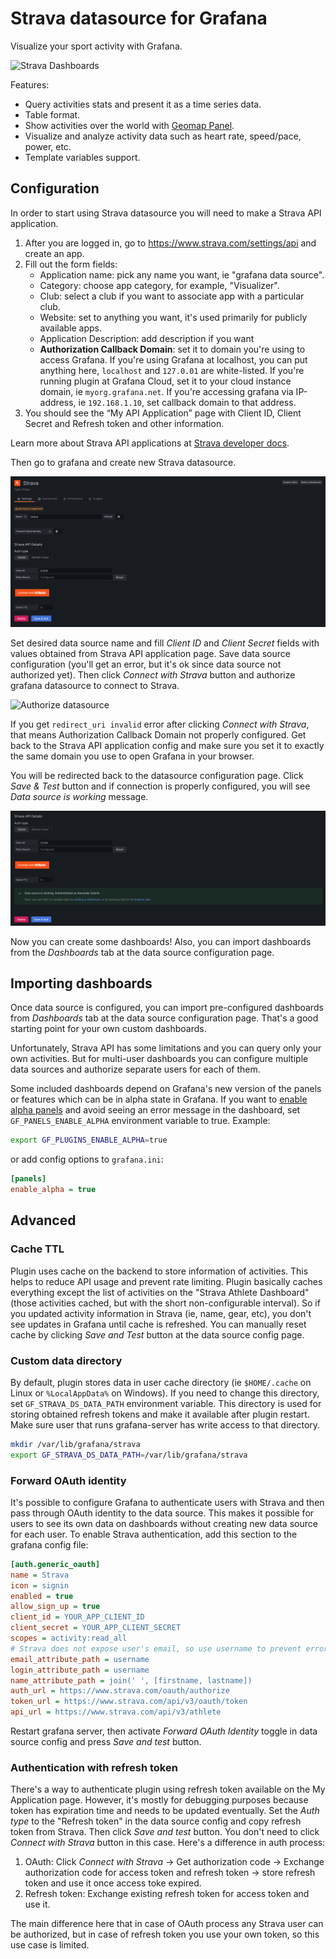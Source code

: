 # Strava datasource for Grafana

Visualize your sport activity with Grafana.

![Strava Dashboards](https://user-images.githubusercontent.com/4932851/186380101-32565673-d16f-463a-bbe9-42cf2a9f376c.png)


Features:

- Query activities stats and present it as a time series data.
- Table format.
- Show activities over the world with [Geomap Panel](https://grafana.com/docs/grafana/latest/visualizations/geomap/).
- Visualize and analyze activity data such as heart rate, speed/pace, power, etc.
- Template variables support.

## Configuration

In order to start using Strava datasource you will need to make a Strava API application.

1. After you are logged in, go to https://www.strava.com/settings/api and create an app.
2. Fill out the form fields:
   - Application name: pick any name you want, ie "grafana data source".
   - Category: choose app category, for example, "Visualizer".
   - Club: select a club if you want to associate app with a particular club.
   - Website: set to anything you want, it's used primarily for publicly available apps.
   - Application Description: add description if you want
   - **Authorization Callback Domain**: set it to domain you're using to access Grafana. If you're using Grafana at localhost, you can put anything here, `localhost` and `127.0.01` are white-listed. If you're running plugin at Grafana Cloud, set it to your cloud instance domain, ie `myorg.grafana.net`. If you're accessing grafana via IP-address, ie `192.168.1.10`, set callback domain to that address.
3. You should see the “My API Application” page with Client ID, Client Secret and Refresh token and other information.

Learn more about Strava API applications at [Strava developer docs](https://developers.strava.com/docs/getting-started/#account).

Then go to grafana and create new Strava datasource.

![New Data Source](docs/img/config_1.png)

Set desired data source name and fill _Client ID_ and _Client Secret_ fields with values obtained from Strava API application page. Save data source configuration (you'll get an error, but it's ok since data source not authorized yet). Then click _Connect with Strava_ button and authorize grafana datasource to connect to Strava.

![Authorize datasource](docs/img/config_2.png)

If you get `redirect_uri invalid` error after clicking _Connect with Strava_, that means Authorization Callback Domain not properly configured. Get back to the Strava API application config and make sure you set it to exactly the same domain you use to open Grafana in your browser.

You will be redirected back to the datasource configuration page. Click _Save & Test_ button and if connection is properly configured, you will see _Data source is working_ message.

![Save & Test](docs/img/config_3.png)

Now you can create some dashboards! Also, you can import dashboards from the _Dashboards_ tab at the data source configuration page.

## Importing dashboards

Once data source is configured, you can import pre-configured dashboards from _Dashboards_ tab at the data source configuration page. That's a good starting point for your own custom dashboards.

Unfortunately, Strava API has some limitations and you can query only your own activities. But for multi-user dashboards you can configure multiple data sources and authorize separate users for each of them.

Some included dashboards depend on Grafana's new version of the panels or features which can be in alpha state in Grafana. If you want to [enable alpha panels](https://grafana.com/docs/grafana/latest/setup-grafana/configure-grafana/#enable_alpha) and avoid seeing an error message in the dashboard, set `GF_PANELS_ENABLE_ALPHA` environment variable to true. Example:

```sh
export GF_PLUGINS_ENABLE_ALPHA=true
```

or add config options to `grafana.ini`:

```ini
[panels]
enable_alpha = true
```

## Advanced

### Cache TTL

Plugin uses cache on the backend to store information of activities. This helps to reduce API usage and prevent rate limiting. Plugin basically caches everything except the list of activities on the "Strava Athlete Dashboard" (those activities cached, but with the short non-configurable interval). So if you updated activity information in Strava (ie, name, gear, etc), you don't see updates in Grafana until cache is refreshed. You can manually reset cache by clicking _Save and Test_ button at the data source config page.


### Custom data directory

By default, plugin stores data in user cache directory (ie `$HOME/.cache` on Linux or `%LocalAppData%` on Windows). If you need to change this directory, set `GF_STRAVA_DS_DATA_PATH` environment variable. This directory is used for storing obtained refresh tokens and make it available after plugin restart. Make sure user that runs grafana-server has write access to that directory.

```sh
mkdir /var/lib/grafana/strava
export GF_STRAVA_DS_DATA_PATH=/var/lib/grafana/strava
```

### Forward OAuth identity

It's possible to configure Grafana to authenticate users with Strava and then pass through OAuth identity to the data source.
This makes it possible for users to see its own data on dashboards without creating new data source for each user. To enable
Strava authentication, add this section to the grafana config file:

```ini
[auth.generic_oauth]
name = Strava
icon = signin
enabled = true
allow_sign_up = true
client_id = YOUR_APP_CLIENT_ID
client_secret = YOUR_APP_CLIENT_SECRET
scopes = activity:read_all
# Strava does not expose user's email, so use username to prevent error
email_attribute_path = username
login_attribute_path = username
name_attribute_path = join(' ', [firstname, lastname])
auth_url = https://www.strava.com/oauth/authorize
token_url = https://www.strava.com/api/v3/oauth/token
api_url = https://www.strava.com/api/v3/athlete
```

Restart grafana server, then activate _Forward OAuth Identity_ toggle in data source config and press _Save and test_ button.

### Authentication with refresh token

There's a way to authenticate plugin using refresh token available on the My Application page. However, it's mostly for debugging purposes because token has expiration time and needs to be updated eventually. Set the _Auth type_ to the "Refresh token" in the data source config and copy refresh token from Strava. Then click _Save and test_ button. You don't need to click _Connect with Strava_ button in this case. Here's a difference in auth process:

1. OAuth: Click _Connect with Strava_ -> Get authorization code -> Exchange authorization code for access token and refresh token -> store refresh token and use it once access toke expired.
2. Refresh token: Exchange existing refresh token for access token and use it.

The main difference here that in case of OAuth process any Strava user can be authorized, but in case of refresh token you use your own token, so this use case is limited.
